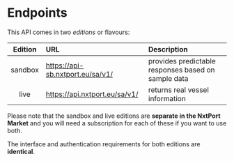 # Endpoints

This API comes in two *editions* or flavours:


| Edition | URL | Description |
| :---: | :--- | :--- |
| sandbox | https://api-sb.nxtport.eu/sa/v1/ | provides predictable responses based on sample data |
| live | https://api.nxtport.eu/sa/v1/ | returns real vessel information |

Please note that the sandbox and live editions are **separate in the NxtPort Market** and you will need a subscription for each of these if you want to use both.

The interface and authentication requirements for both editions are **identical**.
